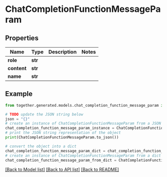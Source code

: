 # ChatCompletionFunctionMessageParam


## Properties

Name | Type | Description | Notes
------------ | ------------- | ------------- | -------------
**role** | **str** |  |
**content** | **str** |  |
**name** | **str** |  |

## Example

```python
from together.generated.models.chat_completion_function_message_param import ChatCompletionFunctionMessageParam

# TODO update the JSON string below
json = "{}"
# create an instance of ChatCompletionFunctionMessageParam from a JSON string
chat_completion_function_message_param_instance = ChatCompletionFunctionMessageParam.from_json(json)
# print the JSON string representation of the object
print(ChatCompletionFunctionMessageParam.to_json())

# convert the object into a dict
chat_completion_function_message_param_dict = chat_completion_function_message_param_instance.to_dict()
# create an instance of ChatCompletionFunctionMessageParam from a dict
chat_completion_function_message_param_from_dict = ChatCompletionFunctionMessageParam.from_dict(chat_completion_function_message_param_dict)
```
[[Back to Model list]](../README.md#documentation-for-models) [[Back to API list]](../README.md#documentation-for-api-endpoints) [[Back to README]](../README.md)
